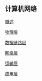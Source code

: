 ## 计算机网络

<a href="概述.md">概述</a>

<a href="物理层.md">物理层</a>

<a href="数据链路层.md">数据链路层</a>

<a href="网络层.md">网络层</a>

<a href="运输层.md">运输层</a>

<a href="应用层.md">应用层</a>


